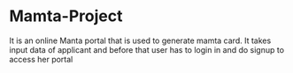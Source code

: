 # Mamta-Project
It is an online Manta portal that is used to generate mamta card. It takes input data of applicant and before that user has to login in and do signup to access her portal 
